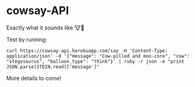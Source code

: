# cowsay-API

Exactly what it sounds like 🐮💬

Test by running:

    curl https://cowsay-api.herokuapp.com/say -H 'Content-Type: application/json' -d '{"message": "Cow-pilled and moo-core", "cow": "stegosaurus", "balloon_type": "think"}' | ruby -r json -e "print JSON.parse(STDIN.read)['message']"

More details to come!
